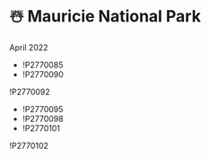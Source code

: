 # ☃️ Mauricie National Park
April 2022

<div class="slide inline-bottom">

* !P2770085
* !P2770090

</div>

!P2770092

<div class="slide inline">

* !P2770095
* !P2770098
* !P2770101

</div>

!P2770102
